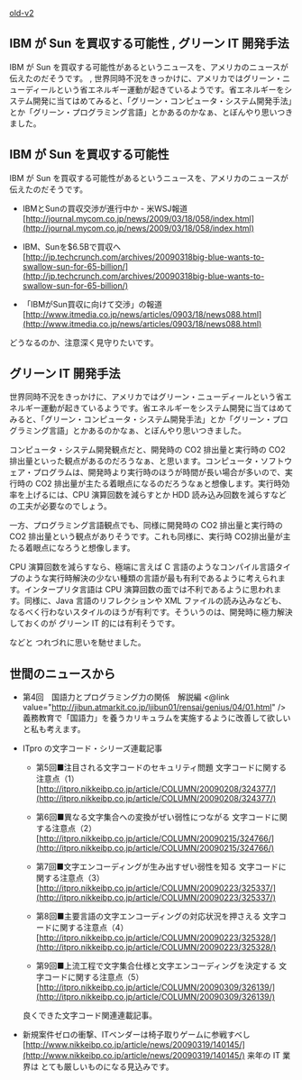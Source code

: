[old-v2](ig090319-orig.html)

## IBM が Sun を買収する可能性 , グリーン IT 開発手法

IBM が Sun を買収する可能性があるというニュースを、アメリカのニュースが伝えたのだそうです。 , 世界同時不況をきっかけに、アメリカではグリーン・ニューディールという省エネルギー運動が起きているようです。省エネルギーをシステム開発に当てはめてみると、「グリーン・コンピュータ・システム開発手法」とか「グリーン・プログラミング言語」とかあるのかなぁ、とぼんやり思いつきました。


## IBM が Sun を買収する可能性

IBM が Sun を買収する可能性があるというニュースを、アメリカのニュースが伝えたのだそうです。

* IBMとSunの買収交渉が進行中か - 米WSJ報道
  [http://journal.mycom.co.jp/news/2009/03/18/058/index.html](http://journal.mycom.co.jp/news/2009/03/18/058/index.html)
  
* IBM、Sunを$6.5Bで買収へ
  [http://jp.techcrunch.com/archives/20090318big-blue-wants-to-swallow-sun-for-65-billion/](http://jp.techcrunch.com/archives/20090318big-blue-wants-to-swallow-sun-for-65-billion/)
  
* 「IBMがSun買収に向けて交渉」の報道
  [http://www.itmedia.co.jp/news/articles/0903/18/news088.html](http://www.itmedia.co.jp/news/articles/0903/18/news088.html)

どうなるのか、注意深く見守りたいです。

## グリーン IT 開発手法

世界同時不況をきっかけに、アメリカではグリーン・ニューディールという省エネルギー運動が起きているようです。省エネルギーをシステム開発に当てはめてみると、「グリーン・コンピュータ・システム開発手法」とか「グリーン・プログラミング言語」とかあるのかなぁ、とぼんやり思いつきました。

コンピュータ・システム開発観点だと、開発時の CO2 排出量と実行時の CO2 排出量といった観点があるのだろうなぁ、と思います。コンピュータ・ソフトウェア・プログラムは、開発時より実行時のほうが時間が長い場合が多いので、実行時の
CO2 排出量が主たる着眼点になるのだろうなぁと想像します。実行時効率を上げるには、CPU 演算回数を減らすとか HDD 読み込み回数を減らすなどの工夫が必要なのでしょう。

一方、プログラミング言語観点でも、同様に開発時の CO2 排出量と実行時の CO2 排出量という観点がありそうです。これも同様に、実行時 CO2排出量が主たる着眼点になろうと想像します。

CPU 演算回数を減らすなら、極端に言えば C 言語のようなコンパイル言語タイプのような実行時解決の少ない種類の言語が最も有利であるように考えられます。インタープリタ言語は
CPU 演算回数の面では不利であるように思われます。同様に、Java 言語のリフレクションや XML ファイルの読み込みなども、なるべく行わないスタイルのほうが有利です。そういうのは、開発時に極力解決しておくのが グリーン IT 的には有利そうです。

などと つれづれに思いを馳せました。

## 世間のニュースから

* 第4回　国語力とプログラミング力の関係　解説編
  <@link value="http://jibun.atmarkit.co.jp/ljibun01/rensai/genius/04/01.html" />
  義務教育で「国語力」を養うカリキュラムを実施するように改善して欲しいと私も考えます。
  
* ITpro の文字コード・シリーズ連載記事
  
  * 第5回■注目される文字コードのセキュリティ問題 文字コードに関する注意点（1）
    [http://itpro.nikkeibp.co.jp/article/COLUMN/20090208/324377/](http://itpro.nikkeibp.co.jp/article/COLUMN/20090208/324377/)
    
  * 第6回■異なる文字集合への変換がぜい弱性につながる 文字コードに関する注意点（2）
    [http://itpro.nikkeibp.co.jp/article/COLUMN/20090215/324766/](http://itpro.nikkeibp.co.jp/article/COLUMN/20090215/324766/)
    
  * 第7回■文字エンコーディングが生み出すぜい弱性を知る 文字コードに関する注意点（3）
    [http://itpro.nikkeibp.co.jp/article/COLUMN/20090223/325337/](http://itpro.nikkeibp.co.jp/article/COLUMN/20090223/325337/)
    
  * 第8回■主要言語の文字エンコーディングの対応状況を押さえる 文字コードに関する注意点（4）
    [http://itpro.nikkeibp.co.jp/article/COLUMN/20090223/325328/](http://itpro.nikkeibp.co.jp/article/COLUMN/20090223/325328/)
    
  * 第9回■上流工程で文字集合仕様と文字エンコーディングを決定する 文字コードに関する注意点（5）
    [http://itpro.nikkeibp.co.jp/article/COLUMN/20090309/326139/](http://itpro.nikkeibp.co.jp/article/COLUMN/20090309/326139/)
  

  良くできた文字コード関連連載記事。
  
* 新規案件ゼロの衝撃、ITベンダーは椅子取りゲームに参戦すべし
  [http://www.nikkeibp.co.jp/article/news/20090319/140145/](http://www.nikkeibp.co.jp/article/news/20090319/140145/)
  来年の IT 業界は とても厳しいものになる見込みです。